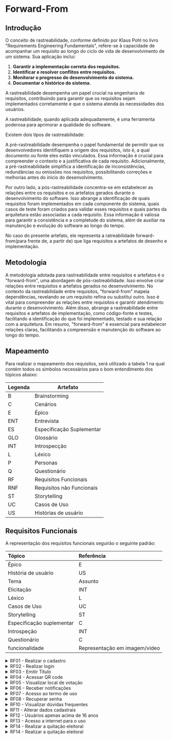 # Forward-From

## Introdução

O conceito de rastreabilidade, conforme definido por Klaus Pohl no livro "Requirements Engineering Fundamentals", refere-se à capacidade de acompanhar um requisito ao longo do ciclo de vida de desenvolvimento de um sistema. Sua aplicação inclui:

1. **Garantir a implementação correta dos requisitos.**
2. **Identificar e resolver conflitos entre requisitos.**
3. **Monitorar o progresso do desenvolvimento do sistema.**
4. **Documentar o histórico do sistema.**

A rastreabilidade desempenha um papel crucial na engenharia de requisitos, contribuindo para garantir que os requisitos sejam implementados corretamente e que o sistema atenda às necessidades dos usuários. 

A rastreabilidade, quando aplicada adequadamente, é uma ferramenta poderosa para aprimorar a qualidade do software. 

Existem dois tipos de rastreabilidade:

A pré-rastreabilidade desempenha o papel fundamental de permitir que os desenvolvedores identifiquem a origem dos requisitos, isto é, a qual documento ou fonte eles estão vinculados. Essa informação é crucial para compreender o contexto e a justificativa de cada requisito. Adicionalmente, a pré-rastreabilidade simplifica a identificação de inconsistências, redundâncias ou omissões nos requisitos, possibilitando correções e melhorias antes do início do desenvolvimento.

Por outro lado, a pós-rastreabilidade concentra-se em estabelecer as relações entre os requisitos e os artefatos gerados durante o desenvolvimento do software. Isso abrange a identificação de quais requisitos foram implementados em cada componente do sistema, quais casos de teste foram criados para validar esses requisitos e quais partes da arquitetura estão associadas a cada requisito. Essa informação é valiosa para garantir a consistência e a completude do sistema, além de auxiliar na manutenção e evolução do software ao longo do tempo.

No caso do presente artefato, ele representa a ratreabilidade forward-from(para frente de, a partir de) que liga requisitos a artefatos de desenho e implementação.


## Metodologia

A metodologia adotada para rastreabilidade entre requisitos e artefatos é o "forward-from", uma abordagem de pós-rastreabilidade. Isso envolve criar relações entre requisitos e artefatos gerados no desenvolvimento. No contexto da rastreabilidade entre requisitos, "forward-from" mapeia dependências, revelando se um requisito refina ou substitui outro. Isso é vital para compreender as relações entre requisitos e garantir atendimento durante o desenvolvimento. Além disso, abrange a rastreabilidade entre requisitos e artefatos de implementação, como código-fonte e testes, facilitando a identificação do que foi implementado, testado e sua relação com a arquitetura. Em resumo, "forward-from" é essencial para estabelecer relações claras, facilitando a compreensão e manutenção do software ao longo do tempo.






































































## Mapeamento
Para realizar o mapeamento dos requisitos, será utilizado a tabela 1 na qual contém todos os simbolos necessários para o
bom entendimento dos tópicos abaixo:

<center>

  | Legenda | Artefato |
  | ------- | ------------------------- |
  | B | Brainstorming |
  | C | Cenários |
  | E | Épico |
  | ENT | Entrevista |
  | ES | Especificação Suplementar |
  | GLO | Glossário |
  | INT | Introspecção |
  | L | Léxico |
  | P | Personas |
  | Q | Questionário |
  | RF | Requisitos Funcionais |
  | RNF | Requisitos não Funcionais |
  | ST | Storytelling |
  | UC | Casos de Uso |
  | US | Histórias de usuário |
  
</center>

## Requisitos Funcionais
A representação dos requisitos funcionais seguirão o seguinte padrão:

| Tópico                | Referência |
| :--                   | :--        |
| Épico                 | E          |
| História de usuário   | US         |
| Tema                  | Assunto    |
| Elicitação            | INT         |
| Léxico                | L           |
| Casos de Uso          | UC          |
| Storytelling          | ST          |
| Especificação suplementar| C           |
| Introspeção              | INT         |
| Questionário             | C           |
| funcionalidade        | Representação em imagem/video       |

<details>
  <summary>RF01 - Realizar o cadastro</summary>

  <table>
    <thead>
      <tr>
        <th>Tópico</th>
        <th>Referência</th>
      </tr>
    </thead>
    <tbody>
      <tr>
        <td>Épico</td>
        <td><a href="https://requisitos-de-software.github.io/2023.1-Simplenote/modelagem/agil/backlog/">E1</a></td>
      </tr>
      <tr>
        <td>História de usuário</td>
        <td><a href="https://requisitos-de-software.github.io/2023.1-Simplenote/modelagem/agil/User_story/">US01</a>
        </td>
      </tr>
      <tr>
        <td>Tema</td>
        <td>Notas</td>
      </tr>
      <tr>
        <td>Elicitação</td>
        <td><a
            href="https://requisitos-de-software.github.io/2023.1-Simplenote/elicitacao/Introspec%C3%A7%C3%A3o/">INT13</a>/<a
            href="https://requisitos-de-software.github.io/2023.1-Simplenote/elicitacao/brainstorming/">B02</a></td>
      </tr>
      <tr>
        <td>Léxico</td>
        <td><a href="https://requisitos-de-software.github.io/2023.1-Simplenote/modelagem/lexico/">L06</a></td>
      </tr>
      <tr>
        <td>Caso de Uso</td>
        <td><a href="https://requisitos-de-software.github.io/2023.1-Simplenote/modelagem/casos_de_uso/">UC01</a></td>
      </tr>
      <tr>
        <td>Cenário</td>
        <td><a href="https://requisitos-de-software.github.io/2023.1-Simplenote/modelagem/cen%C3%A1rios/">C01</a></td>
      </tr>
      <tr>
        <td>Funcionalidade</td>
        <td><iframe src="https://drive.google.com/file/d/1dL8Yt5TpStJwF17_wTCMiNc_ZbwBryY_/preview" width="640" height="480"></iframe></td>
      </tr>
    </tbody>
  </table>

  <p>Tabela 2: Requisito funcional 1 (Fonte: Autores, 2023).</p>

</details>

<details>
  <summary>RF02 - Realizar login</summary>

  <table>
    <thead>
      <tr>
        <th>Tópico</th>
        <th>Referência</th>
      </tr>
    </thead>
    <tbody>
      <tr>
        <td>Épico</td>
        <td><a href="https://requisitos-de-software.github.io/2023.1-Simplenote/modelagem/agil/backlog/">E1</a></td>
      </tr>
      <tr>
        <td>História de usuário</td>
        <td><a href="https://requisitos-de-software.github.io/2023.1-Simplenote/modelagem/agil/User_story/">US02</a>
        </td>
      </tr>
      <tr>
        <td>Tema</td>
        <td>Notas</td>
      </tr>
      <tr>
        <td>Elicitação</td>
        <td><a
            href="https://github.com/Requisitos-de-Software/2023.1note/blob/main/docs/elicitacao/Introspec%C3%A7%C3%A3o.md">INT06</a>
        </td>
      </tr>
      <tr>
        <td>Léxico</td>
        <td>-</td>
      </tr>
      <tr>
        <td>Caso de Uso</td>
        <td>-</td>
      </tr>
      <tr>
        <td>Cenário</td>
        <td><a href="https://requisitos-de-software.github.io/2023.1-Simplenote/modelagem/cen%C3%A1rios/">C03</a></td>
      </tr>
      <tr>
        <td>Funcionalidade</td>
        <td><iframe src="https://drive.google.com/file/d/1snMVs47tUh-hujS08d6KbFOM3KZqv47t/preview" width="640" height="480"></iframe></td>
      </tr>
    </tbody>
  </table>


  <p>Tabela 3: Requisito funcional 2 (Fonte: Autores, 2023).</p>

</details>

<details>
  <summary>RF03 - Emitir Título</summary>

  <table>
    <thead>
      <tr>
        <th>Tópico</th>
        <th>Referência</th>
      </tr>
    </thead>
    <tbody>
      <tr>
        <td>Épico</td>
        <td><a href="https://requisitos-de-software.github.io/2023.1-Simplenote/modelagem/agil/backlog/">E1</a></td>
      </tr>
      <tr>
        <td>História de usuário</td>
        <td><a href="https://requisitos-de-software.github.io/2023.1-Simplenote/modelagem/agil/User_story/">US03</a>
        </td>
      </tr>
      <tr>
        <td>Tema</td>
        <td>Notas</td>
      </tr>
      <tr>
        <td>Elicitação</td>
        <td><a
            href="https://requisitos-de-software.github.io/2023.1-Simplenote/elicitacao/Introspec%C3%A7%C3%A3o/">INT13</a>/<a
            href="https://requisitos-de-software.github.io/2023.1-Simplenote/elicitacao/brainstorming/">B02</a></td>
      </tr>
      <tr>
        <td>Léxico</td>
        <td><a href="https://requisitos-de-software.github.io/2023.1-Simplenote/modelagem/lexico/">L02</a></td>
      </tr>
      <tr>
        <td>Caso de Uso</td>
        <td><a href="https://requisitos-de-software.github.io/2023.1-Simplenote/modelagem/casos_de_uso/">UC02</a></td>
      </tr>
      <tr>
        <td>Cenário</td>
        <td><a href="https://requisitos-de-software.github.io/2023.1-Simplenote/modelagem/cen%C3%A1rios/">C04</a></td>
      </tr>
      <tr>
        <td>Funcionalidade</td>
        <td><iframe src="https://drive.google.com/file/d/1itBYrqoBlDab_GbQU-5b9APxl-d6dt-w/preview" width="640" height="480"></iframe>
</td>
      </tr>
    </tbody>
  </table>


  <p>Tabela 4: Requisito funcional 3 (Fonte: Autores, 2023).</p>

</details>

<details>
  <summary>RF04 - Acessar QR code</summary>

  <table>
    <thead>
      <tr>
        <th>Tópico</th>
        <th>Referência</th>
      </tr>
    </thead>
    <tbody>
      <tr>
        <td>Épico</td>
        <td><a href="https://requisitos-de-software.github.io/2023.1-Simplenote/modelagem/agil/backlog/">E1</a></td>
      </tr>
      <tr>
        <td>História de usuário</td>
        <td><a href="https://requisitos-de-software.github.io/2023.1-Simplenote/modelagem/agil/User_story/">US07</a>
        </td>
      </tr>
      <tr>
        <td>Tema</td>
        <td>Notas</td>
      </tr>
      <tr>
        <td>Elicitação</td>
        <td><a
            href="https://requisitos-de-software.github.io/2023.1-Simplenote/elicitacao/Introspec%C3%A7%C3%A3o/">INT02</a>/<a
            href="https://requisitos-de-software.github.io/2023.1-Simplenote/elicitacao/brainstorming/">B03</a></td>
      </tr>
      <tr>
        <td>Léxico</td>
        <td><a href="https://requisitos-de-software.github.io/2023.1-Simplenote/modelagem/lexico/">L11</a></td>
      </tr>
      <tr>
        <td>Caso de Uso</td>
        <td></td>
      </tr>
      <tr>
        <td>Cenário</td>
        <td><a href="https://requisitos-de-software.github.io/2023.1-Simplenote/modelagem/cen%C3%A1rios/">C02</a></td>
      </tr>
      <tr>
        <td>Funcionalidade</td>
        <td><iframe src="https://drive.google.com/file/d/1stno3pYUBPtD70FP_GXmdt2nXZHqGAvD/preview" width="640" height="480"></iframe></td>
      </tr>
    </tbody>
  </table>


  <p>Tabela 5: Requisito funcional 4 (Fonte: Autores, 2023).</p>

</details>

<details>
  <summary>RF05 - Visualizar local de votação</summary>

  <table>
    <thead>
      <tr>
        <th>Tópico</th>
        <th>Referência</th>
      </tr>
    </thead>
    <tbody>
      <tr>
        <td>Épico</td>
        <td><a href="https://requisitos-de-software.github.io/2023.1-Simplenote/modelagem/agil/backlog/">E1</a></td>
      </tr>
      <tr>
        <td>História de usuário</td>
        <td><a href="https://requisitos-de-software.github.io/2023.1-Simplenote/modelagem/agil/User_story/">US04</a>
        </td>
      </tr>
      <tr>
        <td>Tema</td>
        <td>Notas</td>
      </tr>
      <tr>
        <td>Elicitação</td>
        <td><a
            href="https://requisitos-de-software.github.io/2023.1-Simplenote/elicitacao/Introspec%C3%A7%C3%A3o/">INT03</a>
        </td>
      </tr>
      <tr>
        <td>Léxico</td>
        <td><a href="https://requisitos-de-software.github.io/2023.1-Simplenote/modelagem/lexico/">L08</a></td>
      </tr>
      <tr>
        <td>Caso de Uso</td>
        <td></td>
      </tr>
      <tr>
        <td>Cenário</td>
        <td><a href="https://requisitos-de-software.github.io/2023.1-Simplenote/modelagem/cen%C3%A1rios/">C09</a></td>
      </tr>
      <tr>
        <td>Funcionalidade</td>
        <td><iframe src="https://drive.google.com/file/d/16MHAt63E04b1b1tDPAxT8LPonxZJ8fK2/preview" width="640" height="480"></iframe></td>
      </tr>
    </tbody>
  </table>


  <p>Tabela 6: Requisito funcional 5 (Fonte: Autores, 2023).</p>

</details>

<details>
  <summary>RF06 - Receber notificações</summary>

  <table>
    <thead>
      <tr>
        <th>Tópico</th>
        <th>Referência</th>
      </tr>
    </thead>
    <tbody>
      <tr>
        <td>Épico</td>
        <td><a href="https://requisitos-de-software.github.io/2023.1-Simplenote/modelagem/agil/backlog/">E2</a></td>
      </tr>
      <tr>
        <td>História de usuário</td>
        <td><a href="https://requisitos-de-software.github.io/2023.1-Simplenote/modelagem/agil/User_story/">US08</a>
        </td>
      </tr>
      <tr>
        <td>Tema</td>
        <td>Organização</td>
      </tr>
      <tr>
        <td>Elicitação</td>
        <td><a
            href="https://requisitos-de-software.github.io/2023.1-Simplenote/elicitacao/Introspec%C3%A7%C3%A3o/">INT14</a>
        </td>
      </tr>
      <tr>
        <td>Léxico</td>
        <td><a href="https://requisitos-de-software.github.io/2023.1-Simplenote/modelagem/lexico/">L04</a></td>
      </tr>
      <tr>
        <td>Caso de Uso</td>
        <td><a href="https://requisitos-de-software.github.io/2023.1-Simplenote/modelagem/casos_de_uso/">UC03</a></td>
      </tr>
      <tr>
        <td>Cenário</td>
        <td><a href="https://requisitos-de-software.github.io/2023.1-Simplenote/modelagem/cen%C3%A1rios/">C05/C013</a>
        </td>
      </tr>
      <tr>
        <td>Funcionalidade</td>
        <td><iframe src="https://drive.google.com/file/d/1cYuq9hB-Dk8bYRyFRf5o17a128KgyMtJ/preview" width="640" height="480"></iframe></td>
      </tr>
    </tbody>
  </table>


  <p>Tabela 7: Requisito funcional 6 (Fonte: Autores, 2023).</p>

</details>

<details>
  <summary>RF07 - Acesso ao termo de uso</summary>

  <table>
    <thead>
      <tr>
        <th>Tópico</th>
        <th>Referência</th>
      </tr>
    </thead>
    <tbody>
      <tr>
        <td>Épico</td>
        <td><a href="https://requisitos-de-software.github.io/2023.1-Simplenote/modelagem/agil/backlog/">E2</a></td>
      </tr>
      <tr>
        <td>História de usuário</td>
        <td><a href="https://requisitos-de-software.github.io/2023.1-Simplenote/modelagem/agil/User_story/">US09</a>
        </td>
      </tr>
      <tr>
        <td>Tema</td>
        <td>Organização</td>
      </tr>
      <tr>
        <td>Elicitação</td>
        <td><a
            href="https://requisitos-de-software.github.io/2023.1-Simplenote/elicitacao/Introspec%C3%A7%C3%A3o/">INT03</a>
        </td>
      </tr>
      <tr>
        <td>Léxico</td>
        <td></td>
      </tr>
      <tr>
        <td>Caso de Uso</td>
        <td></td>
      </tr>
      <tr>
        <td>Cenário</td>
        <td></td>
      </tr>
      <tr>
        <td>Funcionalidade</td>
        <td><iframe src="https://drive.google.com/file/d/1IDD-gZT1IvufTL3E8KvJFxISODgqCxgr/preview" width="640" height="480"></iframe></td>
      </tr>
    </tbody>
  </table>


  <p>Tabela 8: Requisito funcional 7 (Fonte: Autores, 2023).</p>

</details>

<details>
  <summary>RF08 - Recuperar senha</summary>

  <table>
    <thead>
      <tr>
        <th>Tópico</th>
        <th>Referência</th>
      </tr>
    </thead>
    <tbody>
      <tr>
        <td>Épico</td>
        <td><a href="https://requisitos-de-software.github.io/2023.1-Simplenote/modelagem/agil/backlog/">E3</a></td>
      </tr>
      <tr>
        <td>História de usuário</td>
        <td><a href="https://requisitos-de-software.github.io/2023.1-Simplenote/modelagem/agil/User_story/">US10</a>
        </td>
      </tr>
      <tr>
        <td>Tema</td>
        <td>Suporte a formatos avançados de notas</td>
      </tr>
      <tr>
        <td>Elicitação</td>
        <td>-</td>
      </tr>
      <tr>
        <td>Léxico</td>
        <td>-</td>
      </tr>
      <tr>
        <td>Caso de Uso</td>
        <td>-</td>
      </tr>
      <tr>
        <td>Cenário</td>
        <td>-</td>
      </tr>
      <tr>
        <td>Funcionalidade</td>
        <td><iframe src="https://drive.google.com/file/d/1oKd3A_4mWGxV7yFkGeEVoE9CUVmWrz3z/preview" width="640" height="480"></td>
      </tr>
    </tbody>
  </table>

  <p>Tabela 9: Requisito funcional 8 (Fonte: Autores, 2023).</p>

</details>

<details>
  <summary>RF09 - Sair do aplicativo</summary>

  <table>
    <thead>
      <tr>
        <th>Tópico</th>
        <th>Referência</th>
      </tr>
    </thead>
    <tbody>
      <tr>
        <td>Épico</td>
        <td><a href="https://requisitos-de-software.github.io/2023.1-Simplenote/modelagem/agil/backlog/">E3</a></td>
      </tr>
      <tr>
        <td>História de usuário</td>
        <td><a href="https://requisitos-de-software.github.io/2023.1-Simplenote/modelagem/agil/User_story/">US11</a>
        </td>
      </tr>
      <tr>
        <td>Tema</td>
        <td>Suporte a formatos avançados de notas</td>
      </tr>
      <tr>
        <td>Elicitação</td>
        <td><a
            href="https://requisitos-de-software.github.io/2023.1-Simplenote/elicitacao/Introspec%C3%A7%C3%A3o/">INT05</a>/<a
            href="https://requisitos-de-software.github.io/2023.1-Simplenote/elicitacao/glossario/">GLO04</a>/<a
            href="https://requisitos-de-software.github.io/2023.1-Simplenote/elicitacao/storytelling/">ST2</a>/<a
            href="https://requisitos-de-software.github.io/2023.1-Simplenote/elicitacao/entrevista/">ENT04</a></td>
      </tr>
      <tr>
        <td>Léxico</td>
        <td>-</td>
      </tr>
      <tr>
        <td>Caso de Uso</td>
        <td>-</td>
      </tr>
      <tr>
        <td>Cenário</td>
        <td><a href="https://requisitos-de-software.github.io/2023.1-Simplenote/modelagem/cen%C3%A1rios/">C06</a></td>
      </tr>
      <tr>
        <td>Funcionalidade</td>
        <td><iframe src="https://drive.google.com/file/d/1Hu8RKJsbN0NDwkE4gvLLmXuV0vaJOE3e/preview" width="640" height="480"></iframe></td>
      </tr>
    </tbody>
  </table>


  <p>Tabela 10: Requisito funcional 9 (Fonte: Autores, 2023).</p>

</details>

<details>
  <summary>RF10 - Visualizar dúvidas frequentes</summary>

  <table>
    <thead>
      <tr>
        <th>Tópico</th>
        <th>Referência</th>
      </tr>
    </thead>
    <tbody>
      <tr>
        <td>Épico</td>
        <td><a href="https://requisitos-de-software.github.io/2023.1-Simplenote/modelagem/agil/backlog/">E3</a></td>
      </tr>
      <tr>
        <td>História de usuário</td>
        <td><a href="https://requisitos-de-software.github.io/2023.1-Simplenote/modelagem/agil/User_story/">US12</a>
        </td>
      </tr>
      <tr>
        <td>Tema</td>
        <td>Suporte a formatos avançados de notas</td>
      </tr>
      <tr>
        <td>Elicitação</td>
        <td><a href="https://requisitos-de-software.github.io/2023.1-Simplenote/elicitacao/brainstorming/">B10</a></td>
      </tr>
      <tr>
        <td>Léxico</td>
        <td>-</td>
      </tr>
      <tr>
        <td>Caso de Uso</td>
        <td>-</td>
      </tr>
      <tr>
        <td>Cenário</td>
        <td><a href="https://requisitos-de-software.github.io/2023.1-Simplenote/modelagem/cen%C3%A1rios/">C10</a></td>
      </tr>
      <tr>
        <td>Funcionalidade</td>
        <td><iframe src="https://drive.google.com/file/d/1dtGUscbXALihip2gOxY5N7MBXbuLswIl/preview" width="640" height="480"></iframe></td>
      </tr>
    </tbody>
  </table>

  <p>Tabela 11: Requisito funcional 10 (Fonte: Autores, 2023).</p>

</details>

<details>
  <summary>RF11 - Alterar dados cadastrais</summary>

  <table>
    <thead>
      <tr>
        <th>Tópico</th>
        <th>Referência</th>
      </tr>
    </thead>
    <tbody>
      <tr>
        <td>Épico</td>
        <td><a href="https://requisitos-de-software.github.io/2023.1-Simplenote/modelagem/agil/backlog/">E4</a></td>
      </tr>
      <tr>
        <td>História de usuário</td>
        <td><a href="https://requisitos-de-software.github.io/2023.1-Simplenote/modelagem/agil/User_story/">US05</a>
        </td>
      </tr>
      <tr>
        <td>Tema</td>
        <td>Sincronização e armazenamento de notas</td>
      </tr>
      <tr>
        <td>Elicitação</td>
        <td><a href="https://requisitos-de-software.github.io/2023.1-Simplenote/elicitacao/entrevista/">ENT02</a></td>
      </tr>
      <tr>
        <td>Léxico</td>
        <td>-</td>
      </tr>
      <tr>
        <td>Caso de Uso</td>
        <td>-</td>
      </tr>
      <tr>
        <td>Cenário</td>
        <td>-</td>
      </tr>
      <tr>
        <td>Funcionalidade</td>
        <td><img src=../../img/Sincronizar.PNG width="400"></td>
      </tr>
    </tbody>
  </table>

  <p>Tabela 12: Requisito funcional 11 (Fonte: Autores, 2023).</p>

</details>

<details>
  <summary>RF12 - Usuários apenas acima de 16 anos</summary>

  <table>
    <thead>
      <tr>
        <th>Tópico</th>
        <th>Referência</th>
      </tr>
    </thead>
    <tbody>
      <tr>
        <td>Épico</td>
        <td><a href="https://requisitos-de-software.github.io/2023.1-Simplenote/modelagem/agil/backlog/">E4</a></td>
      </tr>
      <tr>
        <td>História de usuário</td>
        <td><a href="https://requisitos-de-software.github.io/2023.1-Simplenote/modelagem/agil/User_story/">US05</a>
        </td>
      </tr>
      <tr>
        <td>Tema</td>
        <td>Sincronização e armazenamento de notas</td>
      </tr>
      <tr>
        <td>Elicitação</td>
        <td><a href="https://requisitos-de-software.github.io/2023.1-Simplenote/elicitacao/storytelling/">ST04</a></td>
      </tr>
      <tr>
        <td>Léxico</td>
        <td>-</td>
      </tr>
      <tr>
        <td>Caso de Uso</td>
        <td>-</td>
      </tr>
      <tr>
        <td>Cenário</td>
        <td>-</td>
      </tr>
      <tr>
        <td>Funcionalidade</td>
        <td><iframe src="https://drive.google.com/file/d/1dtGUscbXALihip2gOxY5N7MBXbuLswIl/preview" width="640" height="480"></iframe></td>
      </tr>
    </tbody>
  </table>

  <p>Tabela 13: Requisito funcional 12 (Fonte: Autores, 2023).</p>

</details>

<details>
  <summary>RF13 - Acesso a internet para o uso</summary>

  <table>
    <thead>
      <tr>
        <th>Tópico</th>
        <th>Referência</th>
      </tr>
    </thead>
    <tbody>
      <tr>
        <td>Épico</td>
        <td><a href="https://requisitos-de-software.github.io/2023.1-Simplenote/modelagem/agil/backlog/">E4</a></td>
      </tr>
      <tr>
        <td>História de usuário</td>
        <td><a href="https://requisitos-de-software.github.io/2023.1-Simplenote/modelagem/agil/User_story/">US13</a>
        </td>
      </tr>
      <tr>
        <td>Tema</td>
        <td>Sincronização e armazenamento de notas</td>
      </tr>
      <tr>
        <td>Elicitação</td>
        <td><a href="https://requisitos-de-software.github.io/2023.1-Simplenote/elicitacao/storytelling/">ST06</a>/<a
            href="https://requisitos-de-software.github.io/2023.1-Simplenote/elicitacao/glossario/">GLO06</a></td>
      </tr>
      <tr>
        <td>Léxico</td>
        <td>-</td>
      </tr>
      <tr>
        <td>Caso de Uso</td>
        <td>-</td>
      </tr>
      <tr>
        <td>Cenário</td>
        <td><a href="https://requisitos-de-software.github.io/2023.1-Simplenote/modelagem/cen%C3%A1rios/">C09</a></td>
      </tr>
      <tr>
        <td>Funcionalidade</td>
        <td><iframe src="https://drive.google.com/file/d/1Uoh7bTqas_D2VmTzhlEFCsnFdPa_dYCx/preview" width="640" height="480"></iframe></td>
      </tr>
    </tbody>
  </table>

  <p>Tabela 14: Requisito funcional 13 (Fonte: Autores, 2023).</p>

</details>

<details>
  <summary>RF14 - Realizar a quitação eleitoral</summary>

  <table>
    <thead>
      <tr>
        <th>Tópico</th>
        <th>Referência</th>
      </tr>
    </thead>
    <tbody>
      <tr>
        <td>Épico</td>
        <td><a href="https://requisitos-de-software.github.io/2023.1-Simplenote/modelagem/agil/backlog/">E4</a></td>
      </tr>
      <tr>
        <td>História de usuário</td>
        <td><a href="https://requisitos-de-software.github.io/2023.1-Simplenote/modelagem/agil/User_story/">US14</a>
        </td>
      </tr>
      <tr>
        <td>Tema</td>
        <td>Sincronização e armazenamento de notas</td>
      </tr>
      <tr>
        <td>Elicitação</td>
        <td><a href="https://requisitos-de-software.github.io/2023.1-Simplenote/elicitacao/entrevista/">ENT07</a>/<a
            href="https://requisitos-de-software.github.io/2023.1-Simplenote/elicitacao/glossario/">GLO05</a>/<a
            href="https://requisitos-de-software.github.io/2023.1-Simplenote/elicitacao/brainstorming/">B19</a></td>
      </tr>
      <tr>
        <td>Léxico</td>
        <td>-</td>
      </tr>
      <tr>
        <td>Caso de Uso</td>
        <td>-</td>
      </tr>
      <tr>
        <td>Cenário</td>
        <td>-</td>
      </tr>
      <tr>
        <td>Funcionalidade</td>
        <td><img src=../../img/Sincronizar.PNG width="400"></td>
      </tr>
    </tbody>
  </table>

  <p>Tabela 15: Requisito funcional 14 (Fonte: Autores, 2023).</p>

</details>

<details>
  <summary>RF14 - Realizar a quitação eleitoral</summary>

  <table>
    <thead>
      <tr>
        <th>Tópico</th>
        <th>Referência</th>
      </tr>
    </thead>
    <tbody>
      <tr>
        <td>Épico</td>
        <td><a href="https://requisitos-de-software.github.io/2023.1-Simplenote/modelagem/agil/backlog/">E4</a></td>
      </tr>
      <tr>
        <td>História de usuário</td>
        <td><a href="https://requisitos-de-software.github.io/2023.1-Simplenote/modelagem/agil/User_story/">US14</a>
        </td>
      </tr>
      <tr>
        <td>Tema</td>
        <td>Sincronização e armazenamento de notas</td>
      </tr>
      <tr>
        <td>Elicitação</td>
        <td><a href="https://requisitos-de-software.github.io/2023.1-Simplenote/elicitacao/entrevista/">ENT07</a>/<a
            href="https://requisitos-de-software.github.io/2023.1-Simplenote/elicitacao/glossario/">GLO05</a>/<a
            href="https://requisitos-de-software.github.io/2023.1-Simplenote/elicitacao/brainstorming/">B19</a></td>
      </tr>
      <tr>
        <td>Léxico</td>
        <td>-</td>
      </tr>
      <tr>
        <td>Caso de Uso</td>
        <td>-</td>
      </tr>
      <tr>
        <td>Cenário</td>
        <td>-</td>
      </tr>
      <tr>
        <td>Funcionalidade</td>
        <td><img src=../../img/Sincronizar.PNG width="400"></td>
      </tr>
    </tbody>
  </table>

  <p>Tabela 15: Requisito funcional 14 (Fonte: Autores, 2023).</p>

</details>


<br>
